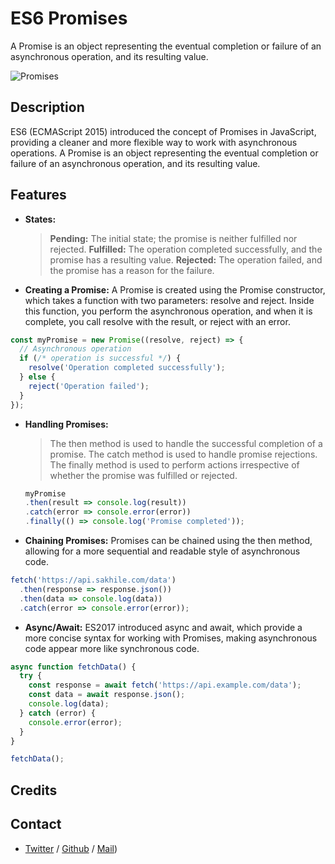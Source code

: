 # ES6 Promises
A Promise is an object representing the eventual completion or failure of an asynchronous operation, and its resulting value.

![Promises](https://miro.medium.com/v2/resize:fit:475/1*WScLtOWQpMpU0QTLvsD4yA.jpeg)

## Description
ES6 (ECMAScript 2015) introduced the concept of Promises in JavaScript, providing a cleaner and more flexible way to work with asynchronous operations. A Promise is an object representing the eventual completion or failure of an asynchronous operation, and its resulting value.

## Features 
* **States:**
  > **Pending:** The initial state; the promise is neither fulfilled nor rejected.
  > **Fulfilled:** The operation completed successfully, and the promise has a resulting value.
  > **Rejected:** The operation failed, and the promise has a reason for the failure.

* **Creating a Promise:**
A Promise is created using the Promise constructor, which takes a function with two parameters: resolve and reject. Inside this function, you perform the asynchronous operation, and when it is complete, you call resolve with the result, or reject with an error.
```js
const myPromise = new Promise((resolve, reject) => {
  // Asynchronous operation
  if (/* operation is successful */) {
    resolve('Operation completed successfully');
  } else {
    reject('Operation failed');
  }
});
```

* **Handling Promises:**
  > The then method is used to handle the successful completion of a promise.
  > The catch method is used to handle promise rejections.
  > The finally method is used to perform actions irrespective of whether the promise was fulfilled or rejected.
  ```js
  myPromise
  .then(result => console.log(result))
  .catch(error => console.error(error))
  .finally(() => console.log('Promise completed'));
  ```

* **Chaining Promises:**
Promises can be chained using the then method, allowing for a more sequential and readable style of asynchronous code.
```js
fetch('https://api.sakhile.com/data')
  .then(response => response.json())
  .then(data => console.log(data))
  .catch(error => console.error(error));
```

* **Async/Await:**
ES2017 introduced async and await, which provide a more concise syntax for working with Promises, making asynchronous code appear more like synchronous code.
```js
async function fetchData() {
  try {
    const response = await fetch('https://api.example.com/data');
    const data = await response.json();
    console.log(data);
  } catch (error) {
    console.error(error);
  }
}

fetchData();
```

## Credits

## Contact
 * [Twitter](https://www.twitter.com/sakhilelindah) / [Github](https://github.com/sakhi-4096) / [Mail](mailto:sakhilelindah@protonmail.com))